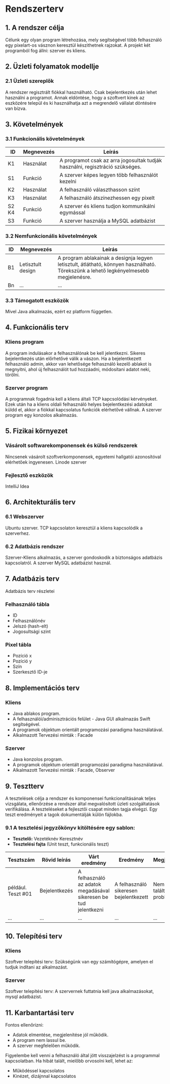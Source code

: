 # Rendszerterv
## 1. A rendszer célja

Célunk egy olyan program létrehozása, mely segítségével több felhasználó egy pixelart-os vásznon keresztül készithetnek rajzokat. A projekt két programból fog állni: szerver és kliens.


## 2. Üzleti folyamatok modellje

### 2.1 Üzleti szereplők

A rendszer regisztrált fiókkal használható. Csak bejelentkezés után lehet használni a programot.
Annak eldöntése, hogy a szoftvert kinek az eszközére települ és ki használhatja
azt a megrendelő vállalat döntésére van bízva.


## 3. Követelmények

### 3.1 Funkcionális követelmények

| ID | Megnevezés | Leírás |
| --- | --- | --- |
| K1 | Használat | A programot csak az arra jogosultak tudják használni, regisztráció szükséges. |
| S1 | Funkció | A szerver képes legyen több felhasználót kezelni |
| K2 | Használat | A felhasználó választhasson színt |
| K3 | Használat | A felhasználó átszínezhessen egy pixelt |
| S2 K4 | Funkció | A szerver és kliens tudjon kommunikálni egymással |
| S3 | Funkció | A szerver használja a MySQL adatbázist |

### 3.2 Nemfunkcionális követelmények

| ID | Megnevezés | Leírás |
| --- | --- | --- |
| B1 | Letisztult design | A program ablakainak a designja legyen letisztult, átlátható, könnyen használható. Törekszünk a lehető legkényelmesebb megjelenésre.
| Bn | ... | ...

### 3.3 Támogatott eszközök
Mivel Java alkalmazás, ezért ez platform független.

## 4. Funkcionális terv
### Kliens program
A program indulásakor a felhasználónak be kell jelentkezni. Sikeres bejelentkezés után előrhetővé válik a vászon.
Ha a bejelentkezett felhasználó admin, akkor van lehetősége felhasználó kezelő ablakot is megnyitni, ahol új felhasználót tud hozzáadni, módosítani adatot neki, törölni.

### Szerver program
A programnak fogadnia kell a kliens általi TCP kapcsolódási kérvényeket. Ezek után ha a kliens oldali felhasználó helyes bejelentkezési adatokat küldd el, akkor a fiókkal kapcsolatus funkciók elérhetővé vállnak. A szerver program egy konzolos alkalmazás.


## 5. Fizikai környezet

### Vásárolt softwarekomponensek és külső rendszerek
Nincsenek vásárolt szoftverkomponensek, egyetemi hallgatói azonosítóval elérhetőek ingyenesen.
Linode szerver

### Fejlesztő eszközök
IntelliJ Idea

## 6. Architekturális terv

### 6.1 Webszerver
Ubuntu szerver. TCP kapcsolaton keresztül a kliens kapcsolódik a szerverhez.

### 6.2 Adatbázis rendszer
Szerver-Kliens alkalmazás, a szerver gondoskodik a biztonságos adatbázis kapcsolatról.
A szerver MySQL adatbázist használ.

## 7. Adatbázis terv

Adatbázis terv részletei

### Felhasználó tábla
 * ID
 * Felhasználónév
 * Jelszó (hash-elt)
 * Jogosultsági szint

### Pixel tábla
 * Pozíció x
 * Pozíció y
 * Szín
 * Szerkesztő ID-je
 

## 8. Implementációs terv

### Kliens
 * Java ablakos program.
 * A felhasználói/adminisztrációs felület - Java GUI alkalmazás Swift segítségével.
 * A programok objektum orientált programozási paradigma használatával.
 * Alkalmazott Tervezési minták : Facade

### Szerver
 * Java konzolos program.
 * A programok objektum orientált programozási paradigma használatával.
 * Alkalmazott Tervezési minták : Facade, Observer


## 9. Tesztterv

A tesztelések célja a rendszer és komponensei funkcionalitásának teljes vizsgálata,
ellenőrzése a rendszer által megvalósított üzleti szolgáltatások verifikálása.
A teszteléseket a fejlesztői csapat minden tagja elvégzi.
Egy teszt eredményeit a tagok dokumentálják külön fájlokba.

### 9.1 A tesztelési jegyzőkönyv kitöltésére egy sablon:

* **Tesztelő:** Vezetéknév Keresztnév
* **Tesztelési fajta** (Unit teszt, funkcionális teszt)

Tesztszám | Rövid leírás | Várt eredmény | Eredmény | Megjegyzés
----------|--------------|---------------|----------|-----------
például. Teszt #01 | Bejelentkezés | A felhasználó az adatok megadásával sikeresen be tud jelentkezni | A felhasználó sikeresen bejelentkezett | Nem találtam problémát.
... | ... | ... | ... | ...


## 10. Telepítési terv

### Kliens
Szoftver telepítési terv: Szükségünk van egy számítógépre, amelyen el tudjuk indítani az alkalmazást. 

### Szerver
Szoftver telepítési terv: A szervernek futtatnia kell java alkalmazásokat, mysql adatbázist.

## 11. Karbantartási terv

Fontos ellenőrizni:
*	Adatok elmentése, megjelenítése jól működik.
*	A program nem lassul be.
*	A szerver megfelelően működik.

Figyelembe kell venni a felhasználó által jött visszajelzést is a programmal kapcsolatban.
Ha hibát talált, mielőbb orvosolni kell, lehet az:
*	Működéssel kapcsolatos
*	Kinézet, dizájnnal kapcsolatos
